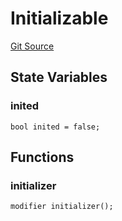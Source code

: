 # Initializable
[Git Source](https://github.com/TOKnetwork/contracts/blob/155f729fd8db0676297384375468d4d45b8aa44e/contracts/common/mixin/Initializable.sol)


## State Variables
### inited

```solidity
bool inited = false;
```


## Functions
### initializer


```solidity
modifier initializer();
```

